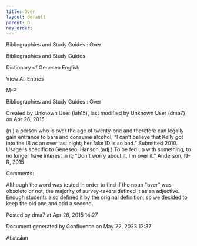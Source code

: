 ```yaml
---
title: Over
layout: default
parent: O
nav_order:
---
```


Bibliographies and Study Guides : Over

Bibliographies and Study Guides

Dictionary of Geneseo English

View All Entries

M-P

Bibliographies and Study Guides : Over

Created by  Unknown User (lah15), last modified by  Unknown User (dma7) on Apr 26, 2015

(n.) a person who is over the age of twenty-one and therefore can legally gain entrance to bars and consume alcohol; “I can’t believe that Kelly got into the IB as an over last night; her fake ID is so bad.” Submitted 2010. Usage is specific to Geneseo. Hanson.(adj.) To be fed up with something, to no longer have interest in it; &quot;Don't worry about it, I'm over it.&quot; Anderson, N-R, 2015

Comments:

Although the word was tested in order to find if the noun &quot;over&quot; was obsolete or not, the majority of survey-takers defined it as an adjective. Enough students also defined it by the original definition, so we decided to keep the old one and add a second.

Posted by dma7 at Apr 26, 2015 14:27

Document generated by Confluence on May 22, 2023 12:37

Atlassian
